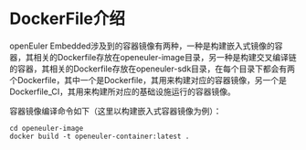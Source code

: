 # DockerFile介绍

openEuler Embedded涉及到的容器镜像有两种，一种是构建嵌入式镜像的容器，其相关的Dockerfile存放在openeuler-image目录，另一种是构建交叉编译链的容器，其相关的Dockerfile存放在openeuler-sdk目录，在每个目录下都会有两个Dockerfile，其中一个是Dockerfile，其用来构建对应的容器镜像，另一个是Dockerfile_CI，其用来构建所对应的基础设施运行的容器镜像。

容器镜像编译命令如下（这里以构建嵌入式容器镜像为例）：

```
cd openeuler-image
docker build -t openeuler-container:latest .
```
